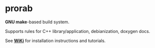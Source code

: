 # prorab
**GNU make**-based build system.

Supports rules for C++ library/application, debianization, doxygen docs.

See **[WiKi](wiki/HomePage.md)** for installation instructions and tutorials.
